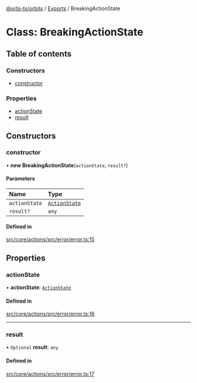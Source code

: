 [@orbi-ts/orbits](../README.md) / [Exports](../modules.md) / BreakingActionState

# Class: BreakingActionState

## Table of contents

### Constructors

- [constructor](BreakingActionState.md#constructor)

### Properties

- [actionState](BreakingActionState.md#actionstate)
- [result](BreakingActionState.md#result)

## Constructors

### constructor

• **new BreakingActionState**(`actionState`, `result?`)

#### Parameters

| Name | Type |
| :------ | :------ |
| `actionState` | [`ActionState`](../enums/ActionState.md) |
| `result?` | `any` |

#### Defined in

[src/core/actions/src/error/error.ts:15](https://github.com/LaWebcapsule/orbits/blob/a1dfd88/src/core/actions/src/error/error.ts#L15)

## Properties

### actionState

• **actionState**: [`ActionState`](../enums/ActionState.md)

#### Defined in

[src/core/actions/src/error/error.ts:16](https://github.com/LaWebcapsule/orbits/blob/a1dfd88/src/core/actions/src/error/error.ts#L16)

___

### result

• `Optional` **result**: `any`

#### Defined in

[src/core/actions/src/error/error.ts:17](https://github.com/LaWebcapsule/orbits/blob/a1dfd88/src/core/actions/src/error/error.ts#L17)

